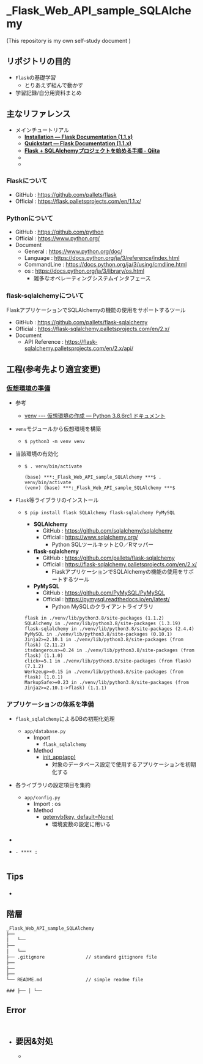 # _Flask_Web_API_sample_SQLAlchemy

(This repository is my own self-study document
)

## リポジトリの目的

- ``Flask``の基礎学習
  - とりあえず組んで動かす
- 学習記録/自分用資料まとめ

## 主なリファレンス

- メインチュートリアル
  - **[Installation — Flask Documentation (1.1.x)](https://flask.palletsprojects.com/en/1.1.x/installation/)**
  - **[Quickstart — Flask Documentation (1.1.x)](https://flask.palletsprojects.com/en/1.1.x/quickstart/)**
  - **[Flask + SQLAlchemyプロジェクトを始める手順 - Qiita](https://qiita.com/shirakiya/items/0114d51e9c189658002e#comments)**
  - **[]()**
  - **[]()**

### **Flask**について

- GitHub : <https://github.com/pallets/flask>
- Official : <https://flask.palletsprojects.com/en/1.1.x/>

### **Python**について

- GitHub : <https://github.com/python>
- Official : <https://www.python.org/>
- Document
  - General : <https://www.python.org/doc/>
  - Language : <https://docs.python.org/ja/3/reference/index.html>
  - CommandLine : <https://docs.python.org/ja/3/using/cmdline.html>
  - os : <https://docs.python.org/ja/3/library/os.html>
    - 雑多なオペレーティングシステムインタフェース

### **flask-sqlalchemy**について

FlaskアプリケーションでSQLAlchemyの機能の使用をサポートするツール

- GitHub : <https://github.com/pallets/flask-sqlalchemy>
- Official : <https://flask-sqlalchemy.palletsprojects.com/en/2.x/>
- Document
  - API Reference : <https://flask-sqlalchemy.palletsprojects.com/en/2.x/api/>

## 工程(参考先より適宜変更)

### [仮想環境の準備](https://flask.palletsprojects.com/en/1.1.x/installation/#virtual-environments)

- 参考
  - [venv --- 仮想環境の作成 — Python 3.8.6rc1 ドキュメント](https://docs.python.org/ja/3/library/venv.html#module-venv)

- ``venv``モジュールから仮想環境を構築
  - ``$ python3 -m venv venv``

- 当該環境の有効化
  - ``$ . venv/bin/activate``

    ~~~log
    (base) ***:_Flask_Web_API_sample_SQLAlchemy ***$ . venv/bin/activate
    (venv) (base) ***:_Flask_Web_API_sample_SQLAlchemy ***$
    ~~~

- ``Flask``等ライブラリのインストール
  - ``$ pip install flask SQLAlchemy flask-sqlalchemy PyMySQL``
    - **SQLAlchemy**
      - GitHub : <https://github.com/sqlalchemy/sqlalchemy>
      - Official : <https://www.sqlalchemy.org/>
        - Python SQLツールキットとO／Rマッパー
    - **flask-sqlalchemy**
      - GitHub : <https://github.com/pallets/flask-sqlalchemy>
      - Official : <https://flask-sqlalchemy.palletsprojects.com/en/2.x/>
        - FlaskアプリケーションでSQLAlchemyの機能の使用をサポートするツール
    - **PyMySQL**
      - GitHub : <https://github.com/PyMySQL/PyMySQL>
      - Official : <https://pymysql.readthedocs.io/en/latest/>
        - Python MySQLのクライアントライブラリ

    ~~~log
    flask in ./venv/lib/python3.8/site-packages (1.1.2)
    SQLAlchemy in ./venv/lib/python3.8/site-packages (1.3.19)
    flask-sqlalchemy in ./venv/lib/python3.8/site-packages (2.4.4)
    PyMySQL in ./venv/lib/python3.8/site-packages (0.10.1)
    Jinja2>=2.10.1 in ./venv/lib/python3.8/site-packages (from flask) (2.11.2)
    itsdangerous>=0.24 in ./venv/lib/python3.8/site-packages (from flask) (1.1.0)
    click>=5.1 in ./venv/lib/python3.8/site-packages (from flask) (7.1.2)
    Werkzeug>=0.15 in ./venv/lib/python3.8/site-packages (from flask) (1.0.1)
    MarkupSafe>=0.23 in ./venv/lib/python3.8/site-packages (from Jinja2>=2.10.1->flask) (1.1.1)
    ~~~

### アプリケーションの体系を準備

- ``flask_sqlalchemy``によるDBの初期化処理
  - ``app/database.py``
    - Import
      - ``flask_sqlalchemy``
    - Method
      - [init_app(app)](https://flask-sqlalchemy.palletsprojects.com/en/2.x/api/#flask_sqlalchemy.SQLAlchemy.init_app)
        - 対象のデータベース設定で使用するアプリケーションを初期化する

- 各ライブラリの設定項目を集約
  - ``app/config.py``
    - Import : os
    - Method
      - [getenvb(key, default=None)](https://docs.python.org/ja/3/library/os.html#os.getenvb)
        - 環境変数の設定に用いる

### 

- ````
- ````
  - **** : 


## Tips

### 

### 

- []()


## 階層

~~~txt
_Flask_Web_API_sample_SQLAlchemy
├── 
│   └── 
├── 
│   └── 
├── .gitignore               // standard gitignore file
├── 
├── 
├── 
└── README.md                // simple readme file

### ├── │ └──
~~~

## Error

### 

~~~error

~~~

- 要因&対処
  - 
    - 
